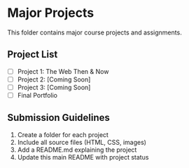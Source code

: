 # Major Projects

This folder contains major course projects and assignments.

## Project List
- [ ] Project 1: The Web Then & Now
- [ ] Project 2: [Coming Soon]
- [ ] Project 3: [Coming Soon]
- [ ] Final Portfolio

## Submission Guidelines
1. Create a folder for each project
2. Include all source files (HTML, CSS, images)
3. Add a README.md explaining the project
4. Update this main README with project status
